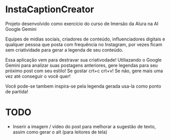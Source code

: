 # InstaCaptionCreator

Projeto desenvolvido como exercício do curso de Imersão da Alura na AI Google Gemini

Equipes de midias sociais, criadores de conteúdo, influenciadores digitais e qualquer pessoa que posta com frequência no Instagram, por vezes ficam sem criatividade para gerar a legenda de seu conteúdo.

Essa aplicação vem para destravar sua criativodade! Utiliazando o Google Gemini para analizar suas postagens anteriores, gere legendas para seu próximo post com seu estilo! Se gostar crt+c crt+v! Se não, gere mais uma vez até conseguir o você quer!

Você pode-se tambem inspira-se pela legenda gerada usa-la como ponto de partida!

# TODO 
- Inserir a imagem / vídeo do post para melhorar a sugestão de texto, assim como gerar o alt (para leitores de tela)
